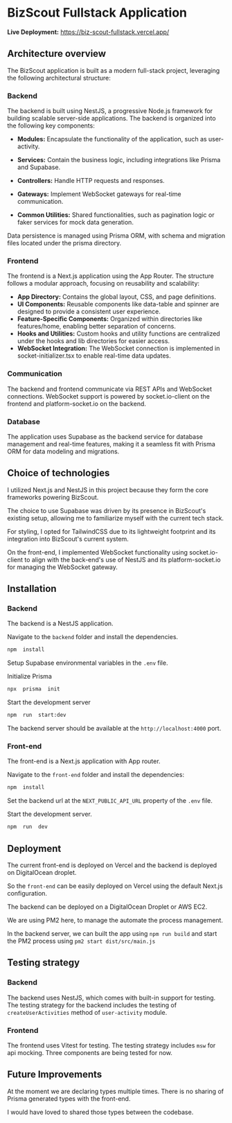 
# BizScout Fullstack Application
**Live Deployment:** https://biz-scout-fullstack.vercel.app/

## Architecture overview
The BizScout application is built as a modern full-stack project, leveraging the following architectural structure:

### Backend
The backend is built using NestJS, a progressive Node.js framework for building scalable server-side applications. The backend is organized into the following key components:

- **Modules:** Encapsulate the functionality of the application, such as user-activity.
- **Services:** Contain the business logic, including integrations like Prisma and Supabase.

- **Controllers:** Handle HTTP requests and responses.

- **Gateways:** Implement WebSocket gateways for real-time communication.

- **Common Utilities:** Shared functionalities, such as pagination logic or faker services for mock data generation.

Data persistence is managed using Prisma ORM, with schema and migration files located under the prisma directory.


### Frontend
The frontend is a Next.js application using the App Router. The structure follows a modular approach, focusing on reusability and scalability:

- **App Directory:** Contains the global layout, CSS, and page definitions.
- **UI Components:** Reusable components like data-table and spinner are designed to provide a consistent user experience.
- **Feature-Specific Components:** Organized within directories like features/home, enabling better separation of concerns.
- **Hooks and Utilities:** Custom hooks and utility functions are centralized under the hooks and lib directories for easier access.
- **WebSocket Integration:** The WebSocket connection is implemented in socket-initializer.tsx to enable real-time data updates.

### Communication
The backend and frontend communicate via REST APIs and WebSocket connections. WebSocket support is powered by socket.io-client on the frontend and platform-socket.io on the backend.

### Database
The application uses Supabase as the backend service for database management and real-time features, making it a seamless fit with Prisma ORM for data modeling and migrations.


## Choice of technologies

I utilized Next.js and NestJS in this project because they form the core frameworks powering BizScout.

The choice to use Supabase was driven by its presence in BizScout's existing setup, allowing me to familiarize myself with the current tech stack.

For styling, I opted for TailwindCSS due to its lightweight footprint and its integration into BizScout's current system.

On the front-end, I implemented WebSocket functionality using socket.io-client to align with the back-end's use of NestJS and its platform-socket.io for managing the WebSocket gateway.


## Installation



### Backend
The backend is a NestJS application.

Navigate to the `backend` folder and install the dependencies.

```bash
npm  install
```

Setup Supabase environmental variables in the `.env` file.

Initialize Prisma

```bash
npx  prisma  init
```

Start the development server

```bash
npm  run  start:dev
```

The backend server should be available at the `http://localhost:4000` port.

### Front-end

The front-end is a Next.js application with App router.

Navigate to the `front-end` folder and install the dependencies:

```bash
npm  install
```

Set the backend url at the `NEXT_PUBLIC_API_URL` property of the `.env` file.

Start the development server.

```bash
npm  run  dev
```

## Deployment
The current front-end is deployed on Vercel and the backend is deployed on DigitalOcean droplet.

So the `front-end` can be easily deployed on Vercel using the default Next.js configuration.

The backend can be deployed on a DigitalOcean Droplet or AWS EC2.

We are using PM2 here, to manage the automate the process management.

In the backend server, we can built the app using `npm run build` and start the PM2 process using `pm2 start dist/src/main.js`

## Testing strategy
### Backend
The backend uses NestJS, which comes with built-in support for testing. The testing strategy for the backend includes the testing of `createUserActivities` method of `user-activity` module.

### Frontend
The frontend uses Vitest for testing. The testing strategy includes `msw` for api mocking.
Three components are being tested for now.


## Future Improvements

At the moment we are declaring types multiple times. There is no sharing of Prisma generated types with the front-end.

I would have loved to shared those types between the codebase.
